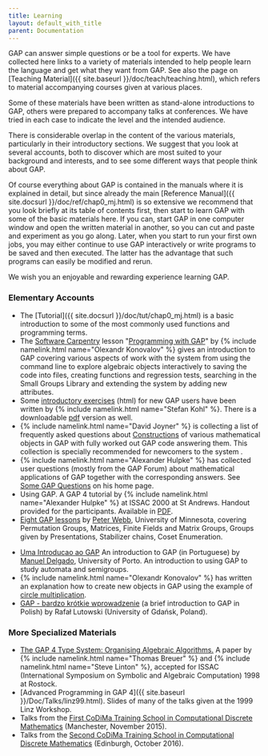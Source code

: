 ```yaml
---
title: Learning
layout: default_with_title
parent: Documentation
---
```


  GAP can answer simple questions or be a tool for experts.
  We have collected here links to a variety of materials intended to help
  people learn the language and get what they want from GAP.
  See also the page on
  [Teaching Material]({{ site.baseurl }}/doc/teach/teaching.html),
  which refers to material accompanying courses given at various places. 

  Some of these materials have been written as stand-alone introductions to
  GAP, others were prepared to accompany talks at conferences.
  We have tried in each case to indicate the level and the intended audience.

  There is considerable overlap in the content of the various materials,
  particularly in their introductory sections. We suggest that you look at
  several accounts, both to discover which are most suited to your
  background and interests, and to see some different ways that people think
  about GAP.

  Of course everything about GAP is contained in the manuals where it is explained in detail,
  but since already the main [Reference Manual]({{ site.docsurl }}/doc/ref/chap0_mj.html) is 
  so extensive we recommend that you look
  briefly at its table of contents first, then start to learn
  GAP with some of the basic materials here. If you can,
  start GAP in one computer window and open the written
  material in another, so you can cut and paste and experiment as you go
  along.
  Later, when you start to run your first own jobs, you may either continue
  to use GAP interactively or write programs to be saved and
  then executed. The latter has the advantage that such programs can easily
  be modified and rerun.

  We wish you an enjoyable and rewarding experience learning
  GAP.


###  Elementary Accounts
- The [Tutorial]({{ site.docsurl }}/doc/tut/chap0_mj.html)
    is a basic introduction to some of the most commonly used functions and
    programming terms.
- The [Software Carpentry](http://software-carpentry.org/) lesson
    "[Programming with GAP](https://carpentries-incubator.github.io/gap-lesson/)"
    by {% include namelink.html name="Olexandr Konovalov" %}
    gives an introduction to GAP covering various aspects of work
    with the system from using the command line to explore algebraic 
    objects interactively to saving the code into files, creating functions 
    and regression tests, searching in the Small Groups Library and extending 
    the system by adding new attributes.
- Some
    [introductory exercises](https://stefan-kohl.github.io/gap-exercises/chap0.html) (html) for new GAP users have been written by
    {% include namelink.html name="Stefan Kohl" %}. There is a downloadable
  [pdf]( https://stefan-kohl.github.io/gap-exercises/manual.pdf) version as well.
- {% include namelink.html name="David Joyner" %}
    is collecting a list of frequently asked questions about 
    [Constructions](https://yetanothermathblog.com/2017/08/09/how-do-i-construct-in-gap/) of various mathematical objects in GAP
    with fully worked out GAP code answering them. This 
    collection is specially recommended for newcomers to the system . 
- {% include namelink.html name="Alexander Hulpke" %}
    has collected user questions (mostly from the GAP 
    Forum) about mathematical applications of 
    GAP together with the corresponding answers. See
    [Some&nbsp;GAP&nbsp;Questions](http://www.math.colostate.edu/~hulpke/GAPQA/) on his home page.
- Using GAP.
  A GAP 4 tutorial by
  {% include namelink.html name="Alexander Hulpke" %} at ISSAC 2000 at
  St Andrews.
  Handout provided for the participants. Available in
  [PDF](http://www.math.colostate.edu/~hulpke/paper/gap4tut.pdf).
- [Eight&nbsp;GAP&nbsp;lessons](http://www.math.umn.edu/~webb/GAPfiles/) by 
    [Peter&nbsp;Webb](http://www.math.umn.edu/~webb),
    University of Minnesota,
    covering Permutation Groups, Matrices, Finite Fields and Matrix Groups, 
    Groups given by Presentations, Stabilizer chains, Coset Enumeration.

<!--
  <li>
    An 
    [introductory&nbsp;lesson](http://turnbull.dcs.st-and.ac.uk/circa/gapstuff/gapfiles/grape.html) on using the GRAPE package 
    for graph theory written by Robert Brignall (St Andrews).
    <br />&nbsp;
  </li> 
-->
- [Uma&nbsp;Introducao&nbsp;ao&nbsp;GAP](http://www.fc.up.pt/cmup/monograph/gap-notas.pdf)
    An introduction to GAP (in Portuguese) by 
    [Manuel&nbsp;Delgado](http://www.fc.up.pt/cmup/mdelgado),
    University of Porto.
    An introduction to using GAP to study automata 
    and semigroups.
- {% include namelink.html name="Olexandr Konovalov" %} has
    written an explanation how to create new objects in GAP using the example
    of [circle multiplication](http://www.cs.st-andrews.ac.uk/~alexk/circle/chap2.html).
- [GAP - bardzo krótkie wprowadzenie](https://mat.ug.edu.pl/~rlutowsk/pub/gap-short.pdf)
    (a brief introduction to GAP in Polish) by Rafał Lutowski (University of Gdańsk, Poland).

### More Specialized Materials
- [The GAP 4 Type System: Organising Algebraic Algorithms.](https://dl.acm.org/doi/10.1145/281508.281540)
    A paper by {% include namelink.html name="Thomas Breuer" %} and
    {% include namelink.html name="Steve Linton" %}, accepted for ISSAC
    (International Symposium on Symbolic and Algebraic Computation) 1998
    at Rostock.
- [Advanced&nbsp;Programming&nbsp;in&nbsp;GAP&nbsp;4]({{ site.baseurl }}/Doc/Talks/linz99.html).
    Slides of many of the talks given at the 1999 Linz Workshop.
- Talks from the [First CoDiMa Training School in Computational Discrete Mathematics](http://www.codima.ac.uk/school2015/)
    (Manchester, November 2015).
- Talks from the [Second CoDiMa Training School in Computational Discrete Mathematics](http://www.codima.ac.uk/school2016/)
    (Edinburgh, October 2016).
